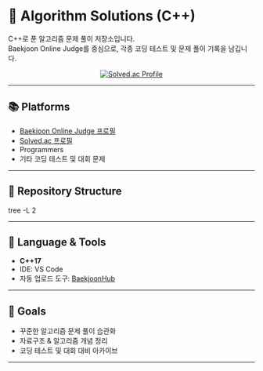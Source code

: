 # 🧩 Algorithm Solutions (C++)

C++로 푼 알고리즘 문제 풀이 저장소입니다.  
Baekjoon Online Judge를 중심으로, 각종 코딩 테스트 및 문제 풀이 기록을 남깁니다.  

<p align="center">
  <a href="https://solved.ac/dlwlgns720/">
    <img src="http://mazassumnida.wtf/api/v2/generate_badge?boj=dlwlgns720" alt="Solved.ac Profile"/>
  </a>
</p>

---

## 📚 Platforms
- [Baekjoon Online Judge 프로필](https://www.acmicpc.net/user/dlwlgns720)  
- [Solved.ac 프로필](https://solved.ac/dlwlgns720) 
- Programmers  
- 기타 코딩 테스트 및 대회 문제  

---

## 📂 Repository Structure
tree -L 2

---

## 🚀 Language & Tools
- **C++17**  
- IDE: VS Code  
- 자동 업로드 도구: [BaekjoonHub](https://github.com/BaekjoonHub/BaekjoonHub)  

---

## 🎯 Goals
- 꾸준한 알고리즘 문제 풀이 습관화  
- 자료구조 & 알고리즘 개념 정리  
- 코딩 테스트 및 대회 대비 아카이브  

---
